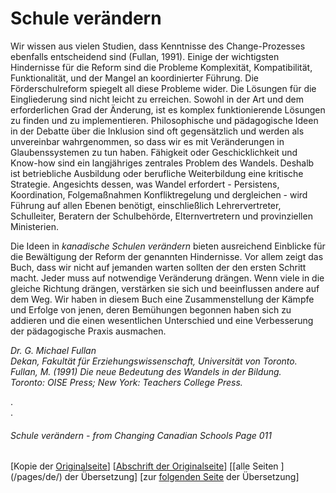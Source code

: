 # Schule verändern
Wir wissen aus vielen Studien, dass Kenntnisse des Change-Prozesses ebenfalls
entscheidend sind (Fullan, 1991).
Einige der wichtigsten Hindernisse für die Reform sind die Probleme
Komplexität, Kompatibilität, Funktionalität, und der Mangel an koordinierter
Führung. Die Förderschulreform spiegelt all diese Probleme wider.
Die Lösungen für die Eingliederung sind nicht leicht zu erreichen.
Sowohl in der Art und dem erforderlichen Grad der Änderung, ist es komplex
funktionierende Lösungen zu finden und zu implementieren.
Philosophische und pädagogische Ideen in der Debatte über die Inklusion sind oft
gegensätzlich und werden als unvereinbar wahrgenommen, so dass wir es
mit Veränderungen in Glaubenssystemen zu tun haben.
Fähigkeit oder Geschicklichkeit und Know-how sind ein langjähriges zentrales Problem des Wandels.
Deshalb ist betriebliche Ausbildung oder berufliche 
Weiterbildung eine kritische Strategie.
Angesichts dessen, was Wandel erfordert - Persistens,
Koordination, Folgemaßnahmen Konfliktregelung und dergleichen -
wird Führung auf allen Ebenen benötigt, einschließlich Lehrervertreter, Schulleiter,
Beratern der Schulbehörde, Elternvertretern und provinziellen Ministerien.

Die Ideen in *kanadische Schulen verändern* bieten ausreichend Einblicke
für die Bewältigung der Reform der genannten Hindernisse. Vor allem zeigt das Buch,
dass wir nicht auf jemanden warten sollten der den ersten Schritt macht.
Jeder muss auf notwendige Veränderung drängen.
Wenn viele in die gleiche Richtung drängen, verstärken sie sich und beeinflussen andere auf dem Weg.
Wir haben in diesem Buch eine Zusammenstellung der Kämpfe und Erfolge von jenen, deren Bemühungen
begonnen haben sich zu addieren und die einen wesentlichen Unterschied und eine Verbesserung
der pädagogische Praxis ausmachen.

*Dr. G. Michael Fullan  
Dekan, Fakultät für Erziehungswissenschaft, Universität von Toronto.  
Fullan, M. (1991) Die neue Bedeutung des Wandels in der Bildung.  
Toronto: OISE Press; New York: Teachers College Press.*

.  
.  

###### Schule verändern - from Changing Canadian Schools Page 011

[Kopie der [Originalseite](/copies-from-original/CCS011.png)]
[[Abschrift der Originalseite](/en/Changing_Canadian_Schools-011)]
[[alle Seiten ] (/pages/de/) der Übersetzung]
[zur [folgenden Seite](Changing_Canadian_Schools-de-012) der Übersetzung]
